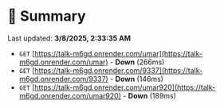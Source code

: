 # 📖 Summary
Last updated: **3/8/2025, 2:33:35 AM**

- `GET` [https://talk-m6gd.onrender.com/umar](https://talk-m6gd.onrender.com/umar) - **Down** (266ms)
- `GET` [https://talk-m6gd.onrender.com/9337](https://talk-m6gd.onrender.com/9337) - **Down** (146ms)
- `GET` [https://talk-m6gd.onrender.com/umar920](https://talk-m6gd.onrender.com/umar920) - **Down** (189ms)
